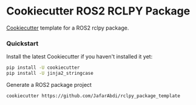 # Cookiecutter ROS2 RCLPY Package

[Cookiecutter](https://github.com/cookiecutter/cookiecutter) template for a ROS2 rclpy package.

### Quickstart

Install the latest Cookiecutter if you haven't installed it yet:

```bash
pip install -U cookiecutter
pip install -U jinja2_stringcase
```

Generate a ROS2 package project

```bash
cookiecutter https://github.com/JafarAbdi/rclpy_package_template
```
